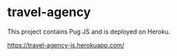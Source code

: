 # travel-agency

This project contains Pug JS and is deployed on Heroku.

https://travel-agency-js.herokuapp.com/
